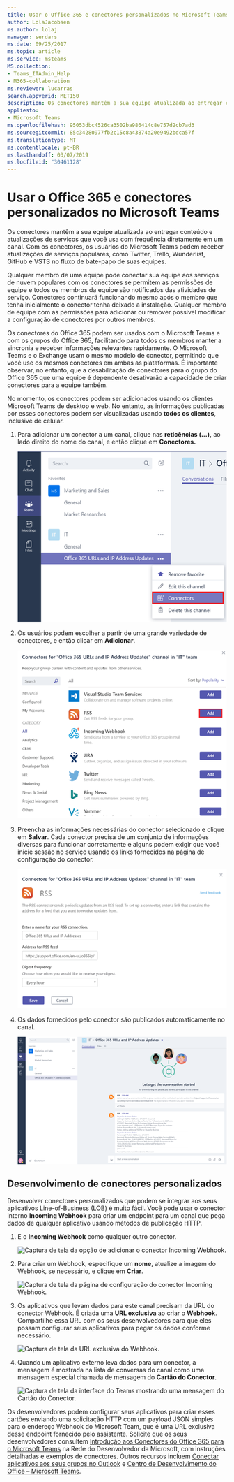 ```yaml
---
title: Usar o Office 365 e conectores personalizados no Microsoft Teams
author: LolaJacobsen
ms.author: lolaj
manager: serdars
ms.date: 09/25/2017
ms.topic: article
ms.service: msteams
MS.collection:
- Teams_ITAdmin_Help
- M365-collaboration
ms.reviewer: lucarras
search.appverid: MET150
description: Os conectores mantêm a sua equipe atualizada ao entregar conteúdo e atualizações de serviços que você usa com frequência diretamente em um canal.
appliesto:
- Microsoft Teams
ms.openlocfilehash: 95053dbc4526ca3502ba986414c8e757d2cb7ad3
ms.sourcegitcommit: 85c34280977fb2c15c8a43874a20e9492bdca57f
ms.translationtype: MT
ms.contentlocale: pt-BR
ms.lasthandoff: 03/07/2019
ms.locfileid: "30461128"
---
```

<a name="use-office-365-and-custom-connectors-in-microsoft-teams"></a>Usar o Office 365 e conectores personalizados no Microsoft Teams
=======================================================

Os conectores mantêm a sua equipe atualizada ao entregar conteúdo e atualizações de serviços que você usa com frequência diretamente em um canal. Com os conectores, os usuários do Microsoft Teams podem receber atualizações de serviços populares, como Twitter, Trello, Wunderlist, GitHub e VSTS no fluxo de bate-papo de suas equipes.

Qualquer membro de uma equipe pode conectar sua equipe aos serviços de nuvem populares com os conectores se permitem as permissões de equipe e todos os membros da equipe são notificados das atividades de serviço. Conectores continuará funcionando mesmo após o membro que tenha inicialmente o conector tenha deixado a instalação. Qualquer membro de equipe com as permissões para adicionar ou remover possível modificar a configuração de conectores por outros membros.

Os conectores do Office 365 podem ser usados com o Microsoft Teams e com os grupos do Office 365, facilitando para todos os membros manter a sincronia e receber informações relevantes rapidamente. O Microsoft Teams e o Exchange usam o mesmo modelo de conector, permitindo que você use os mesmos conectores em ambas as plataformas. É importante observar, no entanto, que a desabilitação de conectores para o grupo do Office 365 que uma equipe é dependente desativarão a capacidade de criar conectores para a equipe também.

No momento, os conectores podem ser adicionados usando os clientes Microsoft Teams de desktop e web. No entanto, as informações publicadas por esses conectores podem ser visualizadas usando **todos os clientes**, inclusive de celular.

1.  Para adicionar um conector a um canal, clique nas **reticências (…),** ao lado direito do nome do canal, e então clique em **Conectores.**

    ![Captura de tela da interface do Teams com o nome de um canal selecionado e a opção de Conectores selecionada.](media/Use_Office_365_and_custom_connectors_in_Microsoft_Teams_image1.png)

2.  Os usuários podem escolher a partir de uma grande variedade de conectores, e então clicar em **Adicionar**.

    ![Captura de tela da caixa de diálogo Conectores mostrando os conectores disponíveis para ser adicionados.](media/Use_Office_365_and_custom_connectors_in_Microsoft_Teams_image2.png)

3.  Preencha as informações necessárias do conector selecionado e clique em **Salvar**. Cada conector precisa de um conjunto de informações diversas para funcionar corretamente e alguns podem exigir que você inicie sessão no serviço usando os links fornecidos na página de configuração do conector.

    ![Captura de tela da página de configuração do conector RSS.](media/Use_Office_365_and_custom_connectors_in_Microsoft_Teams_image3.png)

4.  Os dados fornecidos pelo conector são publicados automaticamente no canal.

    ![Captura de tela da interface do Teams mostrando uma conversa em um canal.](media/Use_Office_365_and_custom_connectors_in_Microsoft_Teams_image4.png)

<a name="develop-custom-connectors"></a>Desenvolvimento de conectores personalizados
-----------------------------

Desenvolver conectores personalizados que podem se integrar aos seus aplicativos Line-of-Business (LOB) é muito fácil. Você pode usar o conector interno **Incoming Webhook** para criar um endpoint para um canal que pega dados de qualquer aplicativo usando métodos de publicação HTTP.

1.  E o **Incoming Webhook** como qualquer outro conector.

    ![Captura de tela da opção de adicionar o conector Incoming Webhook.](media/Use_Office_365_and_custom_connectors_in_Microsoft_Teams_image5.png)

2.  Para criar um Webhook, especifique um **nome**, atualize a imagem do Webhook, se necessário, e clique em **Criar**.

    ![Captura de tela da página de configuração do conector Incoming Webhook. ](media/Use_Office_365_and_custom_connectors_in_Microsoft_Teams_image6.png)

3.  Os aplicativos que levam dados para este canal precisam da URL do conector Webhook. É criada uma **URL exclusiva** ao criar o **Webhook**. Compartilhe essa URL com os seus desenvolvedores para que eles possam configurar seus aplicativos para pegar os dados conforme necessário.

    ![Captura de tela da URL exclusiva do Webhook.](media/Use_Office_365_and_custom_connectors_in_Microsoft_Teams_image7.png)

4.  Quando um aplicativo externo leva dados para um conector, a mensagem é mostrada na lista de conversas do canal como uma mensagem especial chamada de mensagem do **Cartão do Conector**.

    ![Captura de tela da interface do Teams mostrando uma mensagem do Cartão do Conector.](media/Use_Office_365_and_custom_connectors_in_Microsoft_Teams_image8.png)

Os desenvolvedores podem configurar seus aplicativos para criar esses cartões enviando uma solicitação HTTP com um payload JSON simples para o endereço Webhook do Microsoft Team, que é uma URL exclusiva desse endpoint fornecido pelo assistente. Solicite que os seus desenvolvedores consultem [Introdução aos Conectores do Office 365 para o Microsoft Teams](https://docs.microsoft.com/en-us/microsoftteams/platform/concepts/connectors/connectors) na Rede do Desenvolvedor da Microsoft, com instruções detalhadas e exemplos de conectores. Outros recursos incluem [Conectar aplicativos aos seus grupos no Outlook](https://support.office.com/article/Connect-apps-to-your-groups-in-Outlook-ed0ce547-038f-4902-b9b3-9e518ae6fbab) e [Centro de Desenvolvimento do Office – Microsoft Teams](https://go.microsoft.com/fwlink/?linkid=855784).
